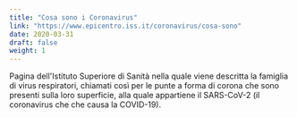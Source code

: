 ```yaml
---
title: "Cosa sono i Coronavirus"
link: "https://www.epicentro.iss.it/coronavirus/cosa-sono"
date: 2020-03-31
draft: false
weight: 1
---
```


Pagina dell'Istituto Superiore di Sanità nella quale viene descritta la famiglia di virus respiratori, chiamati così per le punte a forma di corona che sono presenti sulla loro superficie, alla quale appartiene il SARS-CoV-2 (il coronavirus che che causa la COVID-19).   
